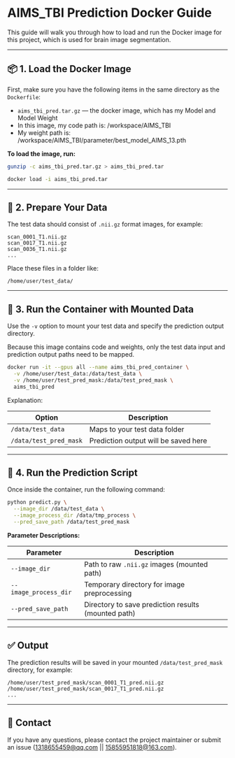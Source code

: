 # AIMS\_TBI Prediction Docker Guide

This guide will walk you through how to load and run the Docker image for this project, which is used for brain image segmentation.

---

## 📦 1. Load the Docker Image

First, make sure you have the following items in the same directory as the `Dockerfile`:

* `aims_tbi_pred.tar.gz`  — the docker image, which has my Model and Model Weight
* In this image, my code path is: /workspace/AIMS_TBI
* My weight path is: /workspace/AIMS_TBI/parameter/best_model_AIMS_13.pth

**To load the image, run:**

```bash
gunzip -c aims_tbi_pred.tar.gz > aims_tbi_pred.tar

docker load -i aims_tbi_pred.tar
```

---

## 📁 2. Prepare Your Data

The test data should consist of `.nii.gz` format images, for example:

```
scan_0001_T1.nii.gz
scan_0017_T1.nii.gz
scan_0036_T1.nii.gz
...
```

Place these files in a folder like:

```
/home/user/test_data/
```

---

## 🚀 3. Run the Container with Mounted Data

Use the `-v` option to mount your test data and specify the prediction output directory.

Because this image contains code and weights, only the test data input and prediction output paths need to be mapped.

```bash
docker run -it --gpus all --name aims_tbi_pred_container \
  -v /home/user/test_data:/data/test_data \
  -v /home/user/test_pred_mask:/data/test_pred_mask \
  aims_tbi_pred
```

Explanation:

| Option                 | Description                          |
| ---------------------- | ------------------------------------ |
| `/data/test_data`      | Maps to your test data folder        |
| `/data/test_pred_mask` | Prediction output will be saved here |

---

## 🧪 4. Run the Prediction Script

Once inside the container, run the following command:

```bash
python predict.py \
  --image_dir /data/test_data \
  --image_process_dir /data/tmp_process \
  --pred_save_path /data/test_pred_mask
```

**Parameter Descriptions:**

| Parameter             | Description                                         |
| --------------------- | --------------------------------------------------- |
| `--image_dir`         | Path to raw `.nii.gz` images (mounted path)         |
| `--image_process_dir` | Temporary directory for image preprocessing         |
| `--pred_save_path`    | Directory to save prediction results (mounted path) |

---

## ✅ Output

The prediction results will be saved in your mounted `/data/test_pred_mask` directory, for example:

```
/home/user/test_pred_mask/scan_0001_T1_pred.nii.gz
/home/user/test_pred_mask/scan_0017_T1_pred.nii.gz
...
```

---

## 💬 Contact

If you have any questions, please contact the project maintainer or submit an issue (1318655459@qq.com || 15855951818@163.com).
